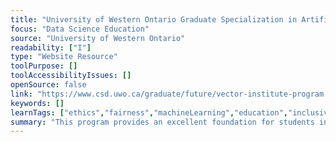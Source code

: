 ```yaml
---
title: "University of Western Ontario Graduate Specialization in Artificial Intelligence "
focus: "Data Science Education"
source: "University of Western Ontario"
readability: ["I"]
type: "Website Resource"
toolPurpose: []
toolAccessibilityIssues: []
openSource: false
link: "https://www.csd.uwo.ca/graduate/future/vector-institute-program.html"
keywords: []
learnTags: ["ethics","fairness","machineLearning","education","inclusivePractice","canadianLandscape"]
summary: "This program provides an excellent foundation for students in AI techniques and methodologies, encourages interdisciplinary actions in AI, and trains students to recognize the broader ethical and social implications of AI. "
---
```


